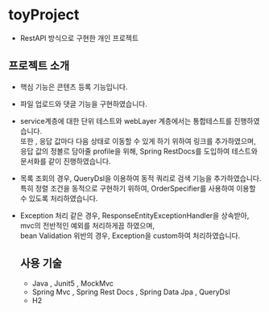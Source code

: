 # toyProject
- RestAPI 방식으로 구현한 개인 프로젝트

## 프로젝트 소개
- 핵심 기능은 콘텐츠 등록 기능입니다.
- 파일 업로드와 댓글 기능을 구현하였습니다.
- service계층에 대한 단위 테스트와 webLayer 계층에서는 통합테스트를 진행하였습니다.<BR>
  또한 , 응답 값마다 다음 상태로 이동할 수 있게 하기 위하여 링크를 추가하였으며, <BR>
  응답 값의 정볼르 담아줄 profile을 위해, Spring RestDocs를 도입하여 테스트와 문서화를 같이 진행하였습니다.
  
- 목록 조회의 경우, QueryDsl을 이용하여 동적 쿼리로 검색 기능을 추가하였습니다.<BR>
  특히 정렬 조건을 동적으로 구현하기 위하여, OrderSpecifier를 사용하여 이용할 수 있도록 처리하였습니다.
  
- Exception 처리 같은 경우, ResponseEntityExceptionHandler을 상속받아, mvc의 전반적인 예외를 처리하게끔 하였으며,<br>
  bean Validation 위반의 경우, Exception을 custom하여 처리하였습니다.
  
  ## 사용 기술
  - Java , Junit5 , MockMvc
  - Spring Mvc , Spring Rest Docs , Spring Data Jpa , QueryDsl
  - H2
